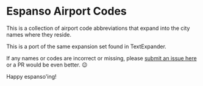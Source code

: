 # Espanso Airport Codes 

This is a collection of airport code abbreviations that expand into the city names where they reside. 

This is a port of the same expansion set found in TextExpander. 

If any names or codes are incorrect or missing, please [submit an issue here](https://github.com/gflujan/espanso-airport-codes/issues) or a PR would be even better. 😉 

Happy espanso'ing! 

